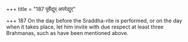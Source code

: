 +++
title = "187 पूर्वेद्युर् अपरेद्युर्"

+++
187	On the day before the Sraddha-rite is performed, or on the day when it takes place, let him invite with due respect at least three Brahmanas, such as have been mentioned above.